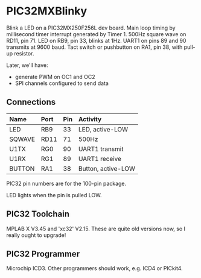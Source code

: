 # PIC32MXBlinky #

Blink a LED on a PIC32MX250F256L dev board.
Main loop timing by millisecond timer interrupt generated by Timer 1.
500Hz square wave on RD11, pin 71.
LED on RB9, pin 33, blinks at 1Hz.
UART1 on pins 89 and 90 transmits at 9600 baud.
Tact switch or pushbutton on RA1, pin 38, with pull-up resistor.

Later, we'll have:
- generate PWM on OC1 and OC2
- SPI channels configured to send data

## Connections ##

| Name   | Port | Pin | Activity           |
|:-------|:-----|:----|:-------------------|
| LED    | RB9  | 33  | LED, active-LOW    |
| SQWAVE | RD11 | 71  | 500Hz              |
| U1TX   | RG0  | 90  | UART1 transmit     |
| U1RX   | RG1  | 89  | UART1 receive      |
| BUTTON | RA1  | 38  | Button, active-LOW |

PIC32 pin numbers are for the 100-pin package.

LED lights when the pin is pulled LOW.

## PIC32 Toolchain ##

MPLAB X V3.45 and 'xc32' V2.15.
These are quite old versions now, so I really ought to upgrade!

## PIC32 Programmer ##

Microchip ICD3.
Other programmers should work, e.g. ICD4 or PICkit4.

